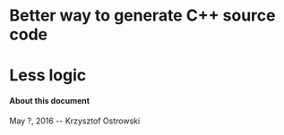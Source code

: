 
# Better way to generate C++ source code

# Less logic

#### About this document

May ?, 2016 -- Krzysztof Ostrowski

